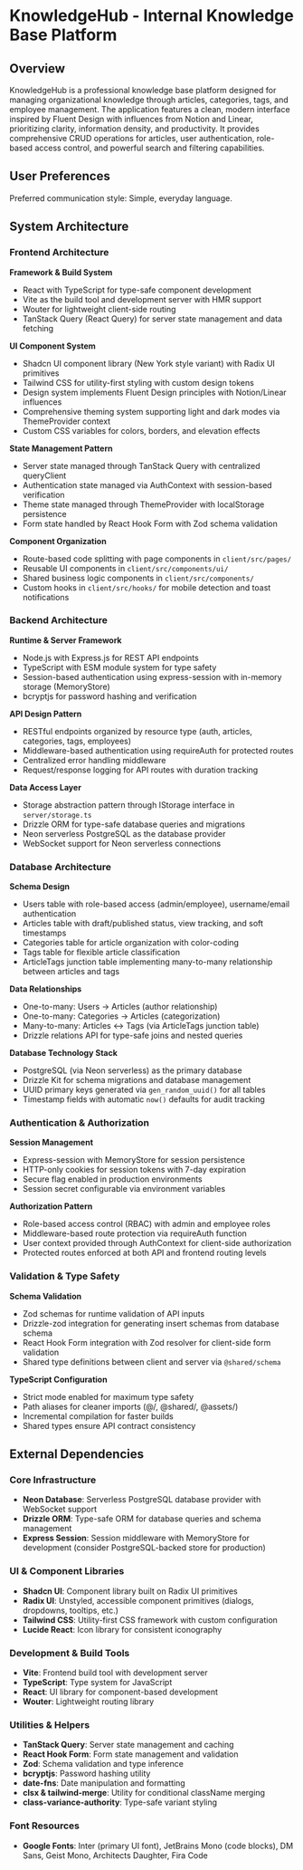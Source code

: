 # KnowledgeHub - Internal Knowledge Base Platform

## Overview

KnowledgeHub is a professional knowledge base platform designed for managing organizational knowledge through articles, categories, tags, and employee management. The application features a clean, modern interface inspired by Fluent Design with influences from Notion and Linear, prioritizing clarity, information density, and productivity. It provides comprehensive CRUD operations for articles, user authentication, role-based access control, and powerful search and filtering capabilities.

## User Preferences

Preferred communication style: Simple, everyday language.

## System Architecture

### Frontend Architecture

**Framework & Build System**
- React with TypeScript for type-safe component development
- Vite as the build tool and development server with HMR support
- Wouter for lightweight client-side routing
- TanStack Query (React Query) for server state management and data fetching

**UI Component System**
- Shadcn UI component library (New York style variant) with Radix UI primitives
- Tailwind CSS for utility-first styling with custom design tokens
- Design system implements Fluent Design principles with Notion/Linear influences
- Comprehensive theming system supporting light and dark modes via ThemeProvider context
- Custom CSS variables for colors, borders, and elevation effects

**State Management Pattern**
- Server state managed through TanStack Query with centralized queryClient
- Authentication state managed via AuthContext with session-based verification
- Theme state managed through ThemeProvider with localStorage persistence
- Form state handled by React Hook Form with Zod schema validation

**Component Organization**
- Route-based code splitting with page components in `client/src/pages/`
- Reusable UI components in `client/src/components/ui/`
- Shared business logic components in `client/src/components/`
- Custom hooks in `client/src/hooks/` for mobile detection and toast notifications

### Backend Architecture

**Runtime & Server Framework**
- Node.js with Express.js for REST API endpoints
- TypeScript with ESM module system for type safety
- Session-based authentication using express-session with in-memory storage (MemoryStore)
- bcryptjs for password hashing and verification

**API Design Pattern**
- RESTful endpoints organized by resource type (auth, articles, categories, tags, employees)
- Middleware-based authentication using requireAuth for protected routes
- Centralized error handling middleware
- Request/response logging for API routes with duration tracking

**Data Access Layer**
- Storage abstraction pattern through IStorage interface in `server/storage.ts`
- Drizzle ORM for type-safe database queries and migrations
- Neon serverless PostgreSQL as the database provider
- WebSocket support for Neon serverless connections

### Database Architecture

**Schema Design**
- Users table with role-based access (admin/employee), username/email authentication
- Articles table with draft/published status, view tracking, and soft timestamps
- Categories table for article organization with color-coding
- Tags table for flexible article classification
- ArticleTags junction table implementing many-to-many relationship between articles and tags

**Data Relationships**
- One-to-many: Users → Articles (author relationship)
- One-to-many: Categories → Articles (categorization)
- Many-to-many: Articles ↔ Tags (via ArticleTags junction table)
- Drizzle relations API for type-safe joins and nested queries

**Database Technology Stack**
- PostgreSQL (via Neon serverless) as the primary database
- Drizzle Kit for schema migrations and database management
- UUID primary keys generated via `gen_random_uuid()` for all tables
- Timestamp fields with automatic `now()` defaults for audit tracking

### Authentication & Authorization

**Session Management**
- Express-session with MemoryStore for session persistence
- HTTP-only cookies for session tokens with 7-day expiration
- Secure flag enabled in production environments
- Session secret configurable via environment variables

**Authorization Pattern**
- Role-based access control (RBAC) with admin and employee roles
- Middleware-based route protection via requireAuth function
- User context provided through AuthContext for client-side authorization
- Protected routes enforced at both API and frontend routing levels

### Validation & Type Safety

**Schema Validation**
- Zod schemas for runtime validation of API inputs
- Drizzle-zod integration for generating insert schemas from database schema
- React Hook Form integration with Zod resolver for client-side form validation
- Shared type definitions between client and server via `@shared/schema`

**TypeScript Configuration**
- Strict mode enabled for maximum type safety
- Path aliases for cleaner imports (@/, @shared/, @assets/)
- Incremental compilation for faster builds
- Shared types ensure API contract consistency

## External Dependencies

### Core Infrastructure
- **Neon Database**: Serverless PostgreSQL database provider with WebSocket support
- **Drizzle ORM**: Type-safe ORM for database queries and schema management
- **Express Session**: Session middleware with MemoryStore for development (consider PostgreSQL-backed store for production)

### UI & Component Libraries
- **Shadcn UI**: Component library built on Radix UI primitives
- **Radix UI**: Unstyled, accessible component primitives (dialogs, dropdowns, tooltips, etc.)
- **Tailwind CSS**: Utility-first CSS framework with custom configuration
- **Lucide React**: Icon library for consistent iconography

### Development & Build Tools
- **Vite**: Frontend build tool with development server
- **TypeScript**: Type system for JavaScript
- **React**: UI library for component-based development
- **Wouter**: Lightweight routing library

### Utilities & Helpers
- **TanStack Query**: Server state management and caching
- **React Hook Form**: Form state management and validation
- **Zod**: Schema validation and type inference
- **bcryptjs**: Password hashing utility
- **date-fns**: Date manipulation and formatting
- **clsx & tailwind-merge**: Utility for conditional className merging
- **class-variance-authority**: Type-safe variant styling

### Font Resources
- **Google Fonts**: Inter (primary UI font), JetBrains Mono (code blocks), DM Sans, Geist Mono, Architects Daughter, Fira Code
